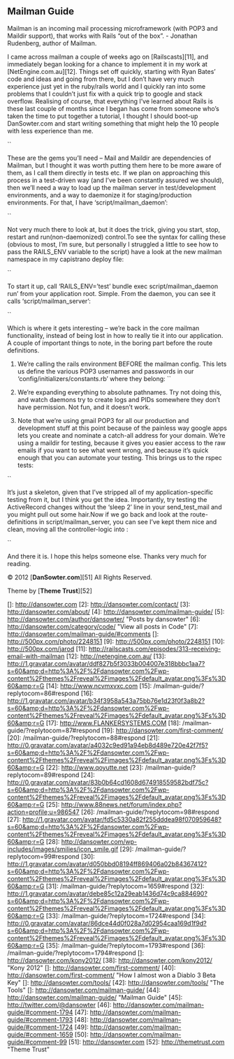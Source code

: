 ## Mailman Guide

Mailman is an incoming mail processing microframework (with POP3 and Maildir support), that works with Rails “out of the box”. -&nbsp;Jonathan Rudenberg, author of Mailman.

I came across mailman a couple of weeks ago on [Railscasts][11], and immediately began looking for a chance to implement it in my work at [NetEngine.com.au][12]. Things set off quickly, starting with Ryan Bates’ code and ideas and going from there, but I don’t have very much experience just yet in the ruby/rails world and I quickly ran into some problems that I couldn’t just fix with a quick trip to google and stack overflow. Realising of course, that everything I’ve learned about Rails is these last couple of months since I began has come from someone who’s taken the time to put together a tutorial, I thought I should boot-up DanSowter.com and start writing something that might help the 10 people with less experience than me.

``

These are the gems you’ll need – Mail and Maildir are dependencies of Mailman, but I thought it was worth putting them here to be more aware of them, as I call them directly in tests etc.&nbsp;If we plan on approaching this process in a test-driven way (and I’ve been constantly assured we should), then we’ll need a way to load up the mailman server in test/development environments, and a way to daemonize it for staging/production environments. For that, I have ‘script/mailman_daemon’:

``

Not very much there to look at, but it does the trick, giving you start, stop, restart and run(non-daemonized) control.To see the syntax for calling these (obvious to most, I’m sure, but personally I struggled a little to see how to pass the RAILS_ENV variable to the script) have a look at the new mailman namespace in my capistrano deploy file:

``

To start it up, call ‘RAILS\_ENV=’test’ bundle exec script/mailman\_daemon run’ from your application root. Simple. From the daemon, you can see it calls ‘script/mailman_server’:

``

Which is where it gets interesting – we’re back in the core mailman functionality, instead of being lost in how to really tie it into our application. A couple of important things to note, in the boring part before the route definitions.

1.  We’re calling the rails environment BEFORE the mailman config. This lets us define the various POP3 usernames and passwords in our ‘config/initializers/constants.rb’ where they belong:
``

2.  We’re expanding everything to absolute pathnames. Try not doing this, and watch daemons try to create logs and PIDs somewhere they don’t have permission. Not fun, and it doesn’t work.
3.  Note that we’re using gmail POP3 for all our production and development stuff at this point because of the painless way google apps lets you create and nominate a catch-all address for your domain. We’re using a maildir for testing, because it gives you easier access to the raw emails if you want to see what went wrong, and because it’s quick enough that you can automate your testing. This brings us to the rspec tests:

``

It’s just a skeleton, given that I’ve stripped all of my application-specific testing from it, but I think you get the idea. Importantly, try testing the ActiveRecord changes without the ‘sleep 2′ line in your send\_test\_mail and you might pull out some hair.Now if we go back and look at the route-definitions in script/mailman_server, you can see I’ve kept them nice and clean, moving all the controller-logic into :

``

And there it is. I hope this helps someone else. Thanks very much for reading.

© 2012 [**DanSowter.com**][51] All Rights Reserved.

Theme by [**Theme Trust**][52]

 []: http://dansowter.com
 [2]: http://dansowter.com/contact/
 [3]: http://dansowter.com/about/
 [4]: http://dansowter.com/mailman-guide/
 [5]: http://dansowter.com/author/dansowter/ "Posts by dansowter"
 [6]: http://dansowter.com/category/code/ "View all posts in Code"
 [7]: http://dansowter.com/mailman-guide/#comments
 []: http://500px.com/photo/2248151
 [9]: http://500px.com/photo/2248151
 [10]: http://500px.com/jarod
 [11]: http://railscasts.com/episodes/313-receiving-email-with-mailman
 [12]: http://netengine.com.au/
 [13]: http://1.gravatar.com/avatar/ddf827b5f3033b004007e318bbbc1aa7?s=60&amp;d=http%3A%2F%2Fdansowter.com%2Fwp-content%2Fthemes%2Freveal%2Fimages%2Fdefault_avatar.png%3Fs%3D60&amp;r=G
 [14]: http://www.ncvmxvxc.com
 [15]: /mailman-guide/?replytocom=86#respond
 [16]: http://1.gravatar.com/avatar/b34f3958a543a75bb76e1d23f0f3a8b2?s=60&amp;d=http%3A%2F%2Fdansowter.com%2Fwp-content%2Fthemes%2Freveal%2Fimages%2Fdefault_avatar.png%3Fs%3D60&amp;r=G
 [17]: http://www.FLANKERSYSTEMS.COM
 [18]: /mailman-guide/?replytocom=87#respond
 [19]: http://dansowter.com/first-comment/
 [20]: /mailman-guide/?replytocom=88#respond
 [21]: http://0.gravatar.com/avatar/a4032c9ed91a94eb8d489e720e42f7f5?s=60&amp;d=http%3A%2F%2Fdansowter.com%2Fwp-content%2Fthemes%2Freveal%2Fimages%2Fdefault_avatar.png%3Fs%3D60&amp;r=G
 [22]: http://www.qoyutte.net
 [23]: /mailman-guide/?replytocom=89#respond
 [24]: http://0.gravatar.com/avatar/83b0b64cd1608d674918559582bdf75c?s=60&amp;d=http%3A%2F%2Fdansowter.com%2Fwp-content%2Fthemes%2Freveal%2Fimages%2Fdefault_avatar.png%3Fs%3D60&amp;r=G
 [25]: http://www.88news.net/forum/index.php?action=profile;u=986547
 [26]: /mailman-guide/?replytocom=98#respond
 [27]: http://1.gravatar.com/avatar/fd5c5330a82f255dddea98f070959648?s=60&amp;d=http%3A%2F%2Fdansowter.com%2Fwp-content%2Fthemes%2Freveal%2Fimages%2Fdefault_avatar.png%3Fs%3D60&amp;r=G
 [28]: http://dansowter.com/wp-includes/images/smilies/icon_smile.gif
 [29]: /mailman-guide/?replytocom=99#respond
 [30]: http://1.gravatar.com/avatar/d050bbd08194ff869406a02b84367412?s=60&amp;d=http%3A%2F%2Fdansowter.com%2Fwp-content%2Fthemes%2Freveal%2Fimages%2Fdefault_avatar.png%3Fs%3D60&amp;r=G
 [31]: /mailman-guide/?replytocom=1659#respond
 [32]: http://1.gravatar.com/avatar/debe85c12a29eab1436d74c9ca884690?s=60&amp;d=http%3A%2F%2Fdansowter.com%2Fwp-content%2Fthemes%2Freveal%2Fimages%2Fdefault_avatar.png%3Fs%3D60&amp;r=G
 [33]: /mailman-guide/?replytocom=1724#respond
 [34]: http://0.gravatar.com/avatar/86dce44d0f028a7d02954caa169d1f9d?s=60&amp;d=http%3A%2F%2Fdansowter.com%2Fwp-content%2Fthemes%2Freveal%2Fimages%2Fdefault_avatar.png%3Fs%3D60&amp;r=G
 [35]: /mailman-guide/?replytocom=1793#respond
 [36]: /mailman-guide/?replytocom=1794#respond
 []: http://dansowter.com/kony2012/
 [38]: http://dansowter.com/kony2012/ "Kony 2012"
 []: http://dansowter.com/first-comment/
 [40]: http://dansowter.com/first-comment/ "How I almost won a Diablo 3 Beta Key"
 []: http://dansowter.com/tools/
 [42]: http://dansowter.com/tools/ "The Tools"
 []: http://dansowter.com/mailman-guide/
 [44]: http://dansowter.com/mailman-guide/ "Mailman Guide"
 [45]: http://twitter.com/@dansowter
 [46]: http://dansowter.com/mailman-guide/#comment-1794
 [47]: http://dansowter.com/mailman-guide/#comment-1793
 [48]: http://dansowter.com/mailman-guide/#comment-1724
 [49]: http://dansowter.com/mailman-guide/#comment-1659
 [50]: http://dansowter.com/mailman-guide/#comment-99
 [51]: http://dansowter.com
 [52]: http://themetrust.com "Theme Trust"  